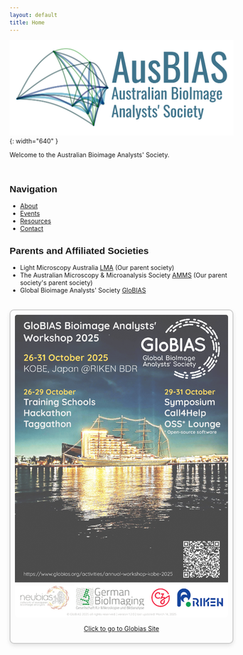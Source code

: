 ```yaml
---
layout: default
title: Home
---
```


<style>
@font-face {
  font-family: 'Oswald';
  src: url('/assets/fonts/oswald-regular.ttf') format('truetype');
}

h1, h2, h3, h4, h5, h6,
.site-title,
.site-nav,
.site-nav a {
  font-family: 'Oswald', sans-serif !important;
}

/* Two-column container */
.columns {
  display: flex;
  flex-wrap: wrap;
  justify-content: space-between;
  gap: 2em;
  margin-top: 2em;
}

/* Left column: nav and societies */
.column-left {
  flex: 1 1 55%;
  min-width: 250px;
}

/* Right column: poster */
.column-right {
  flex: 1 1 35%;
  min-width: 200px;
  text-align: center;
  border: 2px solid #ccc;
  padding: 10px;
  border-radius: 10px;
  box-shadow: 0 4px 10px rgba(0,0,0,0.1);
}
.column-right img {
  max-width: 100%;
  border-radius: 5px;
}
</style>

<link rel="shortcut icon" type="image/x-icon" href="favicon.ico?">

<!-- Logo -->
![Australian Bioimage Analysts' Society](assets/images/banner_logo.png){: width="640" }

Welcome to the Australian Bioimage Analysts' Society.

<div class="columns">

  <div class="column-left" markdown="1">

  ## Navigation
  - [About](/about/)
  - [Events](/events/)
  - [Resources](/resources/)
  - [Contact](/contact/)

  ## Parents and Affiliated Societies
  - Light Microscopy Australia [LMA](https://microscopy.org.au/lma/) (Our parent society)  
  - The Australian Microscopy & Microanalysis Society [AMMS](https://microscopy.org.au/) (Our parent society's parent society)  
  - Global Bioimage Analysts' Society [GloBIAS](https://www.globias.org/)

  </div>

  <div class="column-right">
    <a href="https://www.globias.org/activities/annual-workshop-kobe-2025" target="_blank">
      <img src="/assets/images/GloBIAS2025_advertising-poster_v1.2.0-1.png" alt="Globias2025 advertising poster">
    </a>
    <p><a href="https://www.globias.org/activities/annual-workshop-kobe-2025" target="_blank">Click to go to Globias Site</a></p>
  </div>

</div>
